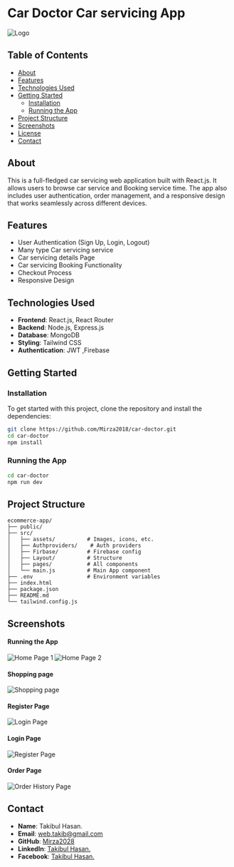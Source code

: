 # **Car Doctor Car servicing App**

![Logo](https://i.ibb.co/ZdMjbKJ/Screenshot-2024-08-21-202917.png) 



## **Table of Contents**

- [About](#about)
- [Features](#features)
- [Technologies Used](#technologies-used)
- [Getting Started](#getting-started)
  - [Installation](#installation)
  - [Running the App](#running-the-app)
- [Project Structure](#project-structure)
- [Screenshots](#screenshots)
- [License](#License)
- [Contact](#contact)

## **About**

This is a full-fledged car servicing web application built with React.js. It allows users to browse car service and Booking service time. The app also includes user authentication, order management, and a responsive design that works seamlessly across different devices.

## **Features**

- User Authentication (Sign Up, Login, Logout)
- Many type Car servicing service
- Car servicing details Page
- Car servicing Booking Functionality
- Checkout Process
- Responsive Design


## **Technologies Used**

- **Frontend**: React.js, React Router
- **Backend**: Node.js, Express.js 
- **Database**: MongoDB 
- **Styling**: Tailwind CSS 
- **Authentication**: JWT ,Firebase

## **Getting Started**

### **Installation**

To get started with this project, clone the repository and install the dependencies:

```bash
git clone https://github.com/Mirza2018/car-doctor.git
cd car-doctor
npm install
```

### **Running the App**
```bash
cd car-doctor
npm run dev
```

## **Project Structure**

```plaintext
ecommerce-app/
├── public/
├── src/
│   ├── assets/          # Images, icons, etc.
│   ├── Authproviders/    # Auth providers
│   ├── Firbase/         # Firebase config
│   ├── Layout/          # Structure
│   ├── pages/           # All components 
│   └── main.js          # Main App component
├── .env                 # Environment variables
├── index.html         
├── package.json
├── README.md
└── tailwind.config.js
```



## **Screenshots**

#### **Running the App**
![Home Page 1](https://i.ibb.co/ZdMjbKJ/Screenshot-2024-08-21-202917.png) 
![Home Page 2](https://i.ibb.co/VxxwfGM/Screenshot-2024-08-21-202957.png) 
#### **Shopping page**
![Shopping page](https://i.ibb.co/qkdMM92/Screenshot-2024-08-21-203020.png) 
#### **Register Page**
![Login Page](https://i.ibb.co/sqpLPqS/Screenshot-2024-08-21-203317.png) 

#### **Login Page**

![Register Page](https://i.ibb.co/71rj87p/Screenshot-2024-08-21-203304.png) 
#### **Order Page**

![Order History Page](https://i.ibb.co/xqK3312/Screenshot-2024-08-21-203714.png)


## **Contact**





- **Name**: Takibul Hasan.
- **Email**: [web.takib@gmail.com](https://mail.google.com/mail/u/0/?fs=1&to=web.takib@gmail.com&tf=cm)
- **GitHub**: [Mirza2028](https://github.com/Mirza2018)
- **LinkedIn**: [Takibul Hasan.](https://www.linkedin.com/in/takibul-hasan-619389242/)
- **Facebook**: [Takibul Hasan.](https://www.facebook.com/takibul.hassan.56)
